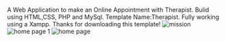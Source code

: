 A Web Application to make an Online Appointment with Therapist. Bulid using HTML,CSS, PHP and MySql.
Template Name:Therapist.
Fully working using a Xampp.
Thanks for downloading this template!
![mission](https://user-images.githubusercontent.com/66505484/83959446-8ea79a00-a89a-11ea-9cd6-2290cdf7da7f.PNG)
![home page 1](https://user-images.githubusercontent.com/66505484/83959452-a121d380-a89a-11ea-9196-81a534b1f69d.PNG)
![home page](https://user-images.githubusercontent.com/66505484/83959458-aa12a500-a89a-11ea-8042-1cae65503a41.PNG)




